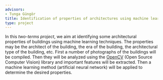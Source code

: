 ```yaml
---
advisors:
- Tunga Güngör
title: Identification of properties of architectures using machine learning techniques
type: project
---
```


In this *two-terms project*, we aim at identifying some architectural properties of buildings using machine learning techniques. The properties may be the architect of the building, the era of the building, the architectural type of the building, etc. First a number of photographs of the buildings will be compiled. Then they will be analyzed using the [OpenCV](http://opencv.org/) (Open Source Computer Vision) library and important features will be extracted. Then a machine learning method (artificial neural network) will be applied to determine the desired properties.